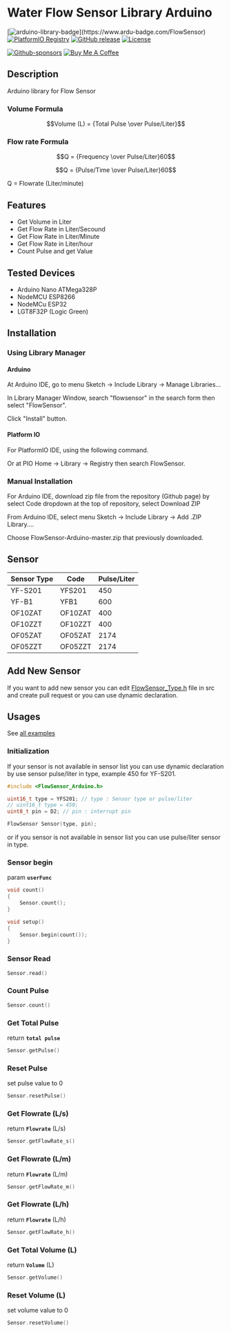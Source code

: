 # Water Flow Sensor Library Arduino
[![arduino-library-badge](https://www.ardu-badge.com/badge/FlowSensor.svg?)](https://www.ardu-badge.com/FlowSensor)
[![PlatformIO Registry](https://badges.registry.platformio.org/packages/hafidh/library/FlowSensor.svg)](https://registry.platformio.org/libraries/hafidh/FlowSensor)
[![GitHub release](https://img.shields.io/github/release/hafidhh/FlowSensor-Arduino.svg)](https://github.com/hafidhh/FlowSensor-Arduino/releases)
[![License](https://img.shields.io/github/license/hafidhh/FlowSensor-Arduino.svg)](https://github.com/hafidhh/FlowSensor-Arduino/blob/master/LICENSE.md)

[![Github-sponsors](https://img.shields.io/badge/sponsor-30363D?style=for-the-badge&logo=GitHub-Sponsors&logoColor=#EA4AAA)](https://github.com/sponsors/hafidhh)
[![Buy Me A Coffee](https://img.shields.io/badge/Buy%20Me%20a%20Coffee-ffdd00?style=for-the-badge&logo=buy-me-a-coffee&logoColor=black)](https://www.buymeacoffee.com/hafidh)

## Description   
Arduino library for Flow Sensor

### Volume Formula   
```math
Volume (L) = {Total Pulse \over Pulse/Liter}
```

### Flow rate Formula   
```math
Q = {Frequency \over Pulse/Liter}60
```
```math
Q = {Pulse/Time \over Pulse/Liter}60
```
Q = Flowrate (Liter/minute)   

## Features
* Get Volume in Liter
* Get Flow Rate in Liter/Secound
* Get Flow Rate in Liter/Minute
* Get Flow Rate in Liter/hour
* Count Pulse and get Value

## Tested Devices
* Arduino Nano ATMega328P
* NodeMCU ESP8266
* NodeMCu ESP32
* LGT8F32P (Logic Green)

## Installation
### Using Library Manager
#### Arduino
At Arduino IDE, go to menu Sketch -> Include Library -> Manage Libraries...

In Library Manager Window, search "flowsensor" in the search form then select "FlowSensor".

Click "Install" button.  

#### Platform IO
For PlatformIO IDE, using the following command.

Or at PIO Home -> Library -> Registry then search FlowSensor.

### Manual Installation
For Arduino IDE, download zip file from the repository (Github page) by select Code dropdown at the top of repository, select Download ZIP

From Arduino IDE, select menu Sketch -> Include Library -> Add .ZIP Library....

Choose FlowSensor-Arduino-master.zip that previously downloaded.

## Sensor
|  Sensor Type  |  Code   | Pulse/Liter |
| ------------- | ------- | ----------- |
| YF-S201       | YFS201  | 450         |
| YF-B1         | YFB1    | 600         |
| OF10ZAT       | OF10ZAT | 400         |
| OF10ZZT       | OF10ZZT | 400         |
| OF05ZAT       | OF05ZAT | 2174        |
| OF05ZZT       | OF05ZZT | 2174        |

## Add New Sensor
If you want to add new sensor you can edit [FlowSensor_Type.h](https://github.com/hafidhh/FlowSensor-Arduino/blob/master/src/FlowSensor_Type.h) file in src and create pull request or you can use dynamic declaration.

## Usages
See [all examples](https://github.com/hafidhh/FlowSensor-Arduino/blob/master/examples)

### Initialization
If your sensor is not available in sensor list you can use dynamic declaration by use sensor pulse/liter in type, example 450 for YF-S201.
```cpp
#include <FlowSensor_Arduino.h>

uint16_t type = YFS201; // type : Sensor type or pulse/liter
// uint16_t type = 450;
uint8_t pin = D2; // pin : interrupt pin

FlowSensor Sensor(type, pin);
```
or if you sensor is not available in sensor list you can use pulse/liter sensor in type.

### Sensor begin
param **`userFunc`**
```cpp
void count()
{
    Sensor.count();
}

void setup()
{
    Sensor.begin(count());
}
```

### Sensor Read
```cpp
Sensor.read()
```

### Count Pulse
```cpp
Sensor.count()
```

### Get Total Pulse
return **`total pulse`**
```cpp
Sensor.getPulse()
```

### Reset Pulse
set pulse value to 0
```cpp
Sensor.resetPulse()
```

### Get Flowrate (L/s)
return **`Flowrate`** (L/s)
```cpp
Sensor.getFlowRate_s()
```

### Get Flowrate (L/m)
return **`Flowrate`** (L/m)
```cpp
Sensor.getFlowRate_m() 
```

### Get Flowrate (L/h)
return **`Flowrate`** (L/h)
```cpp
Sensor.getFlowRate_h() 
```

### Get Total Volume (L)
return **`Volume`** (L)
```cpp
Sensor.getVolume()
```  

### Reset Volume (L)
set volume value to 0
```cpp
Sensor.resetVolume()
```  
